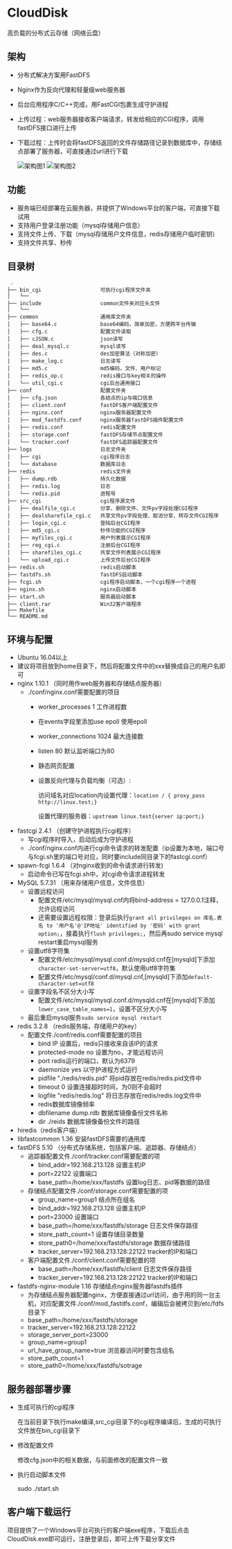 # CloudDisk
高负载的分布式云存储（网络云盘）
## 架构
- 分布式解决方案用FastDFS
- Nginx作为反向代理和轻量级web服务器
- 后台应用程序C/C++完成，用FastCGI包裹生成守护进程
- 上传过程：web服务器接收客户端请求，转发给相应的CGI程序，调用fastDFS接口进行上传
- 下载过程：上传时会将fastDFS返回的文件存储路径记录到数据库中，存储结点部署了服务器，可直接通过url进行下载

    ![架构图1](./demo/structure1.png)
    ![架构图2](./demo/structure2.png)

## 功能
- 服务端已经部署在云服务器，并提供了Windows平台的客户端，可直接下载试用
- 支持用户登录注册功能（mysql存储用户信息）
- 支持文件上传、下载（mysql存储用户文件信息，redis存储用户临时密钥）
- 支持文件共享、秒传

## 目录树
```
 .
├── bin_cgi                   可执行cgi程序文件夹
│   └──
├── include                   common文件夹对应头文件
│   └──
├── common                    通用库文件夹
│   ├── base64.c              base64编码，简单加密，方便跨平台传输
│   ├── cfg.c                 配置文件读取
│   ├── cJSON.c               json读写
│   ├── deal_mysql.c          mysql读写
│   ├── des.c                 des加密算法（对称加密）
│   ├── make_log.c            日志读写
│   ├── md5.c                 md5编码，文件、用户标记
│   ├── redis_op.c            redis接口与key相关的操作
│   └── util_cgi.c            cgi后台通用接口
├── conf                      配置文件夹
│   ├── cfg.json              各结点的ip与端口信息
│   ├── client.conf           fastDFS客户端配置文件
│   ├── nginx.conf            nginx服务器配置文件
│   ├── mod_fastdfs.conf      nginx服务器fastDFS插件配置文件
│   ├── redis.conf            redis配置文件
│   ├── storage.conf          fastDFS存储节点配置文件
│   └── tracker.conf          fastDFS追踪器配置文件
├── logs                      日志文件夹
│   ├── cgi                   cgi程序日志
│   └── database              数据库日志
├── redis                     redis文件夹
│   ├── dump.rdb              持久化数据
│   ├── redis.log             日志
│   └── redis.pid             进程号
├── src_cgi                   cgi程序源文件
│   ├── dealfile_cgi.c        分享、删除文件、文件pv字段处理CGI程序
│   ├── dealsharefile_cgi.c   共享文件pv字段处理、取消分享、转存文件CGI程序
│   ├── login_cgi.c           登陆后台CGI程序
│   ├── md5_cgi.c             秒传功能的CGI程序
│   ├── myfiles_cgi.c         用户列表展示CGI程序
│   ├── reg_cgi.c             注册后台CGI程序
│   ├── sharefiles_cgi.c      共享文件列表展示CGI程序
│   └── upload_cgi.c          上传文件后台CGI程序
├── redis.sh                  redis启动脚本
├── fastdfs.sh                fastDFS启动脚本
├── fcgi.sh                   cgi程序启动脚本，一个cgi程序一个进程
├── nginx.sh                  nginx启动脚本
├── start.sh                  服务器启动脚本
├── client.rar                Win32客户端程序
├── Makefile
└── README.md
```
## 环境与配置
- Ubuntu 16.04以上
- 建议将项目放到home目录下，然后将配置文件中的xxx替换成自己的用户名即可
- nginx 1.10.1 （同时用作web服务器和存储结点服务器）
    - ./conf/nginx.conf需要配置的项目
        - worker_processes 1 工作进程数
        - 在events字段里添加use epoll 使用epoll
        - worker_connections 1024 最大连接数
        - listen 80 默认监听端口为80
        - 静态网页配置
        - 设置反向代理与负载均衡（可选）:
        
            访问域名对应location内设置代理：`location / { proxy_pass http://linux.test;}`

            设置代理的服务器：`upstream linux.test{server ip:port;}`
- fastcgi 2.4.1 （创建守护进程执行cgi程序）
    - 写cgi程序时导入，启动后成为守护进程
    - ./conf/nginx.conf内进行cgi命令请求的转发配置（ip设置为本地，端口号与fcgi.sh里的端口号对应，同时要include同目录下的fastcgi.conf）
- spawn-fcgi 1.6.4 （对nginx收到的命令请求进行转发)
    - 启动命令已写在fcgi.sh中，对cgi命令请求进程转发
- MySQL 5.7.31 （用来存储用户信息，文件信息）
    - 设置远程访问
        - 配置文件/etc/mysql/mysql.cnf内将bind-address = 127.0.0.1注释，允许远程访问
        - 还需要设置远程权限：登录后执行`grant all privileges on 库名.表名 to '用户名'@'IP地址' identified by '密码' with grant option;`，接着执行`flush privileges;`，然后再sudo service mysql restart重启mysql服务
    - 设置utf8字符集
        - 配置文件/etc/mysql/mysql.conf.d/mysqld.cnf在[mysqld]下添加`character-set-server=utf8`，默认使用utf8字符集
        - 配置文件/etc/mysql/conf.d/mysql.cnf,[mysqld]下添加`default-character-set=utf8`
    - 设置字段名不区分大小写
        - 配置文件/etc/mysql/mysql.conf.d/mysqld.cnf在[mysqld]下添加`lower_case_table_names=1`，设置不区分大小写
    - 最后重启mysql服务`sudo service mysql restart`
- redis 3.2.8 （redis服务端，存储用户的key）
    - 配置文件./conf/redis.conf需要配置的项目
        - bind IP 设置后，redis只接收来自该IP的请求
        - protected-mode no 设置为no，才能远程访问
        - port redis运行的端口，默认为6379
        - daemonize yes 以守护进程方式运行
        - pidfile "./redis/redis.pid" 将pid存放在redis/redis.pid文件中
        - timeout 0 设置连接超时时间，为0则不会超时
        - logfile "redis/redis.log" 将日志存放在redis/redis.log文件中
        - redis数据库镜像频率
        - dbfilename dump.rdb 数据库镜像备份文件名称
        - dir ./reids 数据库镜像备份文件的路径
- hiredis（redis客户端） 
- libfastcommon 1.36 安装fastDFS需要的通用库
- fastDFS 5.10 （分布式存储系统，包括客户端、追踪器、存储结点）
    - 追踪器配置文件./conf/tracker.conf需要配置的项
        - bind_addr=192.168.213.128 设置主机IP
        - port=22122 设置端口
        - base_path=/home/xxx/fastdfs 设置log日志、pid等数据的路径
    - 存储结点配置文件./conf/storage.conf需要配置的项
        - group_name=group1 结点所在组名
        - bind_addr=192.168.213.128 设置主机IP
        - port=23000 设置端口
        - base_path=/home/xxx/fastdfs/storage 日志文件保存路径
        - store_path_count=1 设置存储目录数量
        - store_path0=/home/xxx/fastdfs/storage 数据存储路径
        - tracker_server=192.168.213.128:22122 tracker的IP和端口
    - 客户端配置文件./conf/client.conf需要配置的项
        - base_path=/home/xxx/fastdfs/client 日志文件保存路径
        - tracker_server=192.168.213.128:22122 tracker的IP和端口
- fastdfs-nginx-module 1.16 存储结点nginx服务器fastdfs插件
    - 为存储结点服务器配置nginx，方便直接通过url访问，由于用的同一台主机，对应配置文件./conf/mod_fastdfs.conf，编辑后会被拷贝到/etc/fdfs目录下
    - base_path=/home/xxx/fastdfs/storage
    - tracker_server=192.168.213.128:22122
    - storage_server_port=23000
    - group_name=group1
    - url_have_group_name=true 浏览器访问时要包含组名
    - store_path_count=1
    - store_path0=/home/xxx/fastdfs/sotrage

## 服务器部署步骤
- 生成可执行的cgi程序

    在当前目录下执行make编译,src_cgi目录下的cgi程序编译后，生成的可执行文件放在bin_cgi目录下
- 修改配置文件

    修改cfg.json中的相关数据，与前面修改的配置文件一致
- 执行启动脚本文件

    sudo ./start.sh

## 客户端下载运行
项目提供了一个Windows平台可执行的客户端exe程序，下载后点击CloudDisk.exe即可运行，注册登录后，即可上传下载分享文件